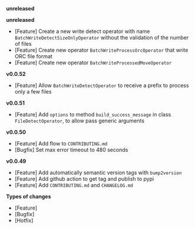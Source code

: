 
**unreleased**

**unreleased**
- [Feature] Create a new write detect operator with name `BatchWriteDetectSizeOnlyOperator` without the validation of the number of files
- [Feature] Create new operator `BatchWriteProcessOrcOperator` that write ORC file format
- [Feature] Create new operator `BatchWriteProcessedMoveOperator`

**v0.0.52**
- [Feature] Allow `BatchWriteDetectOperator` to receive a prefix to process only a few files

**v0.0.51**
- [Feature] Add `options` to method `build_success_message` in class `FileDetectOperator`, to allow pass generic arguments

**v0.0.50**
- [Feature] Add flow to `CONTRIBUTING.md`
- [Bugfix] Set max error timeout to 480 seconds

**v0.0.49**
- [Feature] Add automatically semantic version tags with `bump2version`
- [Feature] Add github action to get tag and publish to pypi
- [Feature] Add `CONTRIBUTING.md` and `CHANGELOG.md`

**Types of changes**
- [Feature]
- [Bugfix]
- [Hotfix]